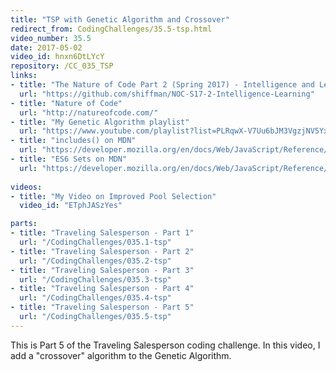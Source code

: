 ```yaml
---
title: "TSP with Genetic Algorithm and Crossover"
redirect_from: CodingChallenges/35.5-tsp.html
video_number: 35.5
date: 2017-05-02
video_id: hnxn6DtLYcY
repository: /CC_035_TSP
links:
- title: "The Nature of Code Part 2 (Spring 2017) - Intelligence and Learning"  
  url: "https://github.com/shiffman/NOC-S17-2-Intelligence-Learning"
- title: "Nature of Code"  
  url: "http://natureofcode.com/"
- title: "My Genetic Algorithm playlist"  
  url: "https://www.youtube.com/playlist?list=PLRqwX-V7Uu6bJM3VgzjNV5YxVxUwzALHV"
- title: "includes() on MDN"  
  url: "https://developer.mozilla.org/en/docs/Web/JavaScript/Reference/Global_Objects/Array/includes?v=example"
- title: "ES6 Sets on MDN"  
  url: "https://developer.mozilla.org/en/docs/Web/JavaScript/Reference/Global_Objects/Set"
  
videos:
- title: "My Video on Improved Pool Selection"
  video_id: "ETphJASzYes"  

parts:
- title: "Traveling Salesperson - Part 1"
  url: "/CodingChallenges/035.1-tsp"  
- title: "Traveling Salesperson - Part 2"
  url: "/CodingChallenges/035.2-tsp"
- title: "Traveling Salesperson - Part 3"
  url: "/CodingChallenges/035.3-tsp"
- title: "Traveling Salesperson - Part 4"
  url: "/CodingChallenges/035.4-tsp"
- title: "Traveling Salesperson - Part 5"
  url: "/CodingChallenges/035.5-tsp"
---
```


This is Part 5 of the Traveling Salesperson coding challenge.  In this video, I add a "crossover" algorithm to the Genetic Algorithm.

